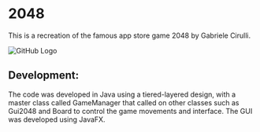 # 2048
This is a recreation of the famous app store game 2048 by Gabriele Cirulli. 

![GitHub Logo](https://upload.wikimedia.org/wikipedia/commons/1/18/2048_logo.svg)

## Development:
The code was developed in Java using a tiered-layered design, with a master class called GameManager that called on other classes such as
Gui2048 and Board to control the game movements and interface. The GUI was developed using JavaFX.
